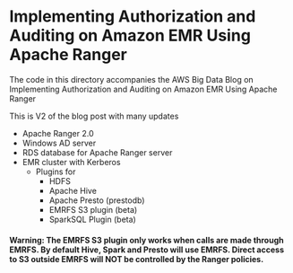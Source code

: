 # Implementing Authorization and Auditing on Amazon EMR Using Apache Ranger
The code in this directory accompanies the AWS Big Data Blog on Implementing Authorization and Auditing on Amazon EMR Using Apache Ranger

This is V2 of the blog post with many updates

- Apache Ranger 2.0
- Windows AD server
- RDS database for Apache Ranger server
- EMR cluster with Kerberos
   * Plugins for
     * HDFS
     * Apache Hive
     * Apache Presto (prestodb)
     * EMRFS S3 plugin (beta)
     * SparkSQL Plugin (beta)


#### Warning: The EMRFS S3 plugin only works when calls are made through EMRFS. By default Hive, Spark and Presto will use EMRFS. Direct access to S3 outside EMRFS will NOT be controlled by the Ranger policies.

